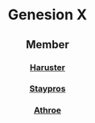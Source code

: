 <div align="center">
  
# Genesion X

## Member

### <a href="https://github.com/haruster">Haruster</a>
### <a href="https://github.com/staypros">Staypros</a>
### <a href="https://github.com/athroe">Athroe</a>

</div>
